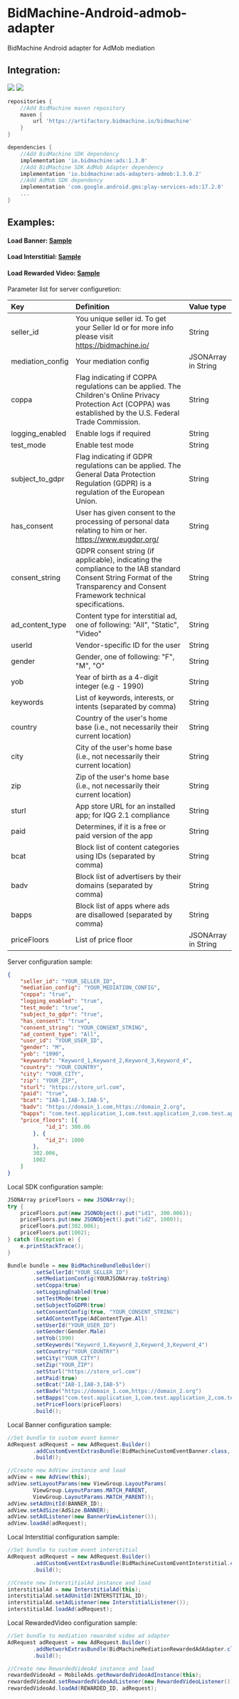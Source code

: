 # BidMachine-Android-admob-adapter
BidMachine Android adapter for AdMob mediation

## Integration:
[<img src="https://appodeal-android.s3-us-west-1.amazonaws.com/publishing/bm_130_git_version_badge.svg">](https://github.com/bidmachine/BidMachine-Android-SDK)
[<img src="https://appodeal-android.s3-us-west-1.amazonaws.com/publishing/bm_mopub_1302_git_version_badge.svg">](https://artifactory.bidmachine.io/bidmachine/io/bidmachine/ads-mopub/1.3.0.2/)
```gradle
repositories {
    //Add BidMachine maven repository
    maven {
        url 'https://artifactory.bidmachine.io/bidmachine'
    }
}

dependencies {
    //Add BidMachine SDK dependency
    implementation 'io.bidmachine:ads:1.3.0'
    //Add BidMachine SDK AdMob Adapter dependency
    implementation 'io.bidmachine:ads-adapters-admob:1.3.0.2'
    //Add AdMob SDK dependency
    implementation 'com.google.android.gms:play-services-ads:17.2.0'
    ...
}
```

## Examples:

#### Load Banner: [Sample](example/src/main/java/io/bidmachine/examples/BidMachineAdMobActivity.java#L96)
#### Load Interstitial: [Sample](example/src/main/java/io/bidmachine/examples/BidMachineAdMobActivity.java#L157)
#### Load Rewarded Video: [Sample](example/src/main/java/io/bidmachine/examples/BidMachineAdMobActivity.java#L212)


Parameter list for server configuretion:

| Key             | Definition | Value type |
|:--------------- |:-------------- |:---------- |
| seller_id       | You unique seller id. To get your Seller Id or for more info please visit https://bidmachine.io/ | String |
| mediation_config | Your mediation config | JSONArray in String |
| coppa           | Flag indicating if COPPA regulations can be applied. The Children's Online Privacy Protection Act (COPPA) was established by the U.S. Federal Trade Commission. | String |
| logging_enabled | Enable logs if required | String |
| test_mode       | Enable test mode | String |
| subject_to_gdpr | Flag indicating if GDPR regulations can be applied. The General Data Protection Regulation (GDPR) is a regulation of the European Union. | String |
| has_consent     | User has given consent to the processing of personal data relating to him or her. https://www.eugdpr.org/ | String |
| consent_string  | GDPR consent string (if applicable), indicating the compliance to the IAB standard Consent String Format of the Transparency and Consent Framework technical specifications. | String |
| ad_content_type | Content type for interstitial ad, one of following: "All", "Static", "Video"   | String              |
| userId          | Vendor-specific ID for the user                                                | String              |
| gender          | Gender, one of following: "F", "M", "O"                                        | String              |
| yob             | Year of birth as a 4-digit integer (e.g - 1990)                                | String              |
| keywords        | List of keywords, interests, or intents (separated by comma)                   | String              |
| country         | Country of the user's home base (i.e., not necessarily their current location) | String              |
| city            | City of the user's home base (i.e., not necessarily their current location)    | String              |
| zip             | Zip of the user's home base (i.e., not necessarily their current location)     | String              |
| sturl           | App store URL for an installed app; for IQG 2.1 compliance                     | String              |
| paid            | Determines, if it is a free or paid version of the app                         | String              |
| bcat            | Block list of content categories using IDs (separated by comma)                | String              |
| badv            | Block list of advertisers by their domains (separated by comma)                | String              |
| bapps           | Block list of apps where ads are disallowed (separated by comma)               | String              |
| priceFloors     | List of price floor                                                            | JSONArray in String |

Server configuration sample:
```json
{
    "seller_id": "YOUR_SELLER_ID",
    "mediation_config": "YOUR_MEDIATION_CONFIG",
    "coppa": "true",
    "logging_enabled": "true",
    "test_mode": "true",
    "subject_to_gdpr": "true",
    "has_consent": "true",
    "consent_string": "YOUR_CONSENT_STRING",
    "ad_content_type": "All",
    "user_id": "YOUR_USER_ID",
    "gender": "M",
    "yob": "1990",
    "keywords": "Keyword_1,Keyword_2,Keyword_3,Keyword_4",
    "country": "YOUR_COUNTRY",
    "city": "YOUR_CITY",
    "zip": "YOUR_ZIP",
    "sturl": "https://store_url.com",
    "paid": "true",
    "bcat": "IAB-1,IAB-3,IAB-5",
    "badv": "https://domain_1.com,https://domain_2.org",
    "bapps": "com.test.application_1,com.test.application_2,com.test.application_3",
    "price_floors": [{
            "id_1": 300.06
        }, {
            "id_2": 1000
        },
        302.006,
        1002
    ]
}
```

Local SDK configuration sample:
```java
JSONArray priceFloors = new JSONArray();
try {
    priceFloors.put(new JSONObject().put("id1", 300.006));
    priceFloors.put(new JSONObject().put("id2", 1000));
    priceFloors.put(302.006);
    priceFloors.put(1002);
} catch (Exception e) {
    e.printStackTrace();
}

Bundle bundle = new BidMachineBundleBuilder()
        .setSellerId("YOUR_SELLER_ID")
        .setMediationConfig(YOURJSONArray.toString)
        .setCoppa(true)
        .setLoggingEnabled(true)
        .setTestMode(true)
        .setSubjectToGDPR(true)
        .setConsentConfig(true, "YOUR_CONSENT_STRING")
        .setAdContentType(AdContentType.All)
        .setUserId("YOUR_USER_ID")
        .setGender(Gender.Male)
        .setYob(1990)
        .setKeywords("Keyword_1,Keyword_2,Keyword_3,Keyword_4")
        .setCountry("YOUR_COUNTRY")
        .setCity("YOUR_CITY")
        .setZip("YOUR_ZIP")
        .setSturl("https://store_url.com")
        .setPaid(true)
        .setBcat("IAB-1,IAB-3,IAB-5")
        .setBadv("https://domain_1.com,https://domain_2.org")
        .setBapps("com.test.application_1,com.test.application_2,com.test.application_3")
        .setPriceFloors(priceFloors)
        .build();
```

Local Banner configuration sample:
```java
//Set bundle to custom event banner
AdRequest adRequest = new AdRequest.Builder()
        .addCustomEventExtrasBundle(BidMachineCustomEventBanner.class, bundle)
        .build();

//Create new AdView instance and load
adView = new AdView(this);
adView.setLayoutParams(new ViewGroup.LayoutParams(
        ViewGroup.LayoutParams.MATCH_PARENT,
        ViewGroup.LayoutParams.MATCH_PARENT));
adView.setAdUnitId(BANNER_ID);
adView.setAdSize(AdSize.BANNER);
adView.setAdListener(new BannerViewListener());
adView.loadAd(adRequest);
```

Local Interstitial configuration sample:
```java
//Set bundle to custom event interstitial
AdRequest adRequest = new AdRequest.Builder()
        .addCustomEventExtrasBundle(BidMachineCustomEventInterstitial.class, bundle)
        .build();

//Create new InterstitialAd instance and load
interstitialAd = new InterstitialAd(this);
interstitialAd.setAdUnitId(INTERSTITIAL_ID);
interstitialAd.setAdListener(new InterstitialListener());
interstitialAd.loadAd(adRequest);
```

Local RewardedVideo configuration sample:
```java
//Set bundle to mediation rewarded video ad adapter
AdRequest adRequest = new AdRequest.Builder()
        .addNetworkExtrasBundle(BidMachineMediationRewardedAdAdapter.class, bundle)
        .build();

//Create new RewardedVideoAd instance and load
rewardedVideoAd = MobileAds.getRewardedVideoAdInstance(this);
rewardedVideoAd.setRewardedVideoAdListener(new RewardedVideoListener());
rewardedVideoAd.loadAd(REWARDED_ID, adRequest);
```